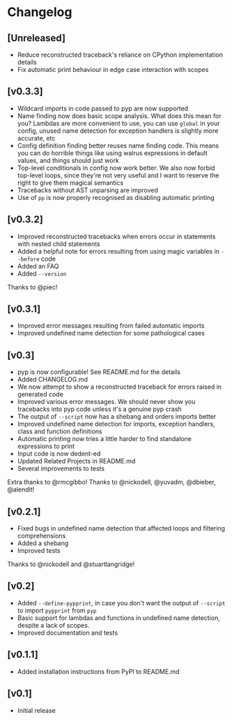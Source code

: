 # Changelog

## [Unreleased]

- Reduce reconstructed traceback's reliance on CPython implementation details
- Fix automatic print behaviour in edge case interaction with scopes

## [v0.3.3]

- Wildcard imports in code passed to pyp are now supported
- Name finding now does basic scope analysis. What does this mean for you? Lambdas are more
convenient to use, you can use `global` in your config, unused name detection for exception handlers
is slightly more accurate, etc
- Config definition finding better reuses name finding code. This means you can do horrible things
like using walrus expressions in default values, and things should just work
- Top-level conditionals in config now work better. We also now forbid top-level loops, since
they're not very useful and I want to reserve the right to give them magical semantics
- Tracebacks without AST unparsing are improved
- Use of `pp` is now properly recognised as disabling automatic printing

## [v0.3.2]

- Improved reconstructed tracebacks when errors occur in statements with nested child statements
- Added a helpful note for errors resulting from using magic variables in `--before` code
- Added an FAQ
- Added `--version`

Thanks to @piec!

## [v0.3.1]

- Improved error messages resulting from failed automatic imports
- Improved undefined name detection for some pathological cases

## [v0.3]

- pyp is now configurable! See README.md for the details
- Added CHANGELOG.md
- We now attempt to show a reconstructed traceback for errors raised in generated code
- Improved various error messages. We should never show you tracebacks into pyp code unless it's a
genuine pyp crash
- The output of `--script` now has a shebang and orders imports better
- Improved undefined name detection for imports, exception handlers, class and function definitions
- Automatic printing now tries a little harder to find standalone expressions to print
- Input code is now dedent-ed
- Updated Related Projects in README.md
- Several improvements to tests

Extra thanks to @rmcgibbo!
Thanks to @nickodell, @yuvadm, @dbieber, @alendit!

## [v0.2.1]

- Fixed bugs in undefined name detection that affected loops and filtering comprehensions
- Added a shebang
- Improved tests

Thanks to @nickodell and @stuartlangridge!

## [v0.2]

- Added `--define-pypprint`, in case you don't want the output of `--script` to import `pypprint` from `pyp`
- Basic support for lambdas and functions in undefined name detection, despite a lack of scopes.
- Improved documentation and tests

## [v0.1.1]

- Added installation instructions from PyPI to README.md

## [v0.1]

- Initial release
